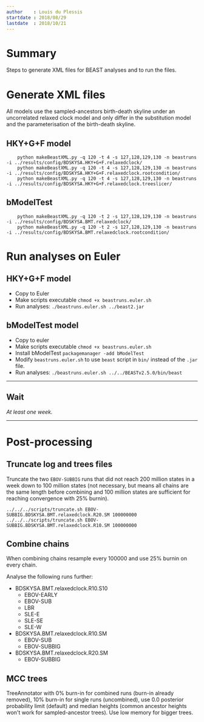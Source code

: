 ```yaml
---
author    : Louis du Plessis
startdate : 2018/08/29
lastdate  : 2018/10/21
---
```


# Summary

Steps to generate XML files for BEAST analyses and to run the files.

# Generate XML files

All models use the sampled-ancestors birth-death skyline under an uncorrelated relaxed clock model and only differ in the substitution model and the parameterisation of the birth-death skyline.


## HKY+G+F model

```
    python makeBeastXML.py -q 120 -t 4 -s 127,128,129,130 -n beastruns -i ../results/config/BDSKYSA.HKY+G+F.relaxedclock/
    python makeBeastXML.py -q 120 -t 4 -s 127,128,129,130 -n beastruns -i ../results/config/BDSKYSA.HKY+G+F.relaxedclock.rootcondition/
    python makeBeastXML.py -q 120 -t 4 -s 127,128,129,130 -n beastruns -i ../results/config/BDSKYSA.HKY+G+F.relaxedclock.treeslicer/
```

## bModelTest

```
    python makeBeastXML.py -q 120 -t 2 -s 127,128,129,130 -n beastruns -i ../results/config/BDSKYSA.BMT.relaxedclock/
    python makeBeastXML.py -q 120 -t 2 -s 127,128,129,130 -n beastruns -i ../results/config/BDSKYSA.BMT.relaxedclock.rootcondition/
```



# Run analyses on Euler

## HKY+G+F model
- Copy to Euler
- Make scripts executable `chmod +x beastruns.euler.sh`
- Run analyses: `./beastruns.euler.sh ../beast2.jar`

## bModelTest model
- Copy to euler
- Make scripts executable `chmod +x beastruns.euler.sh`
- Install bModelTest `packagemanager -add bModelTest`
- Modify `beastruns.euler.sh` to use `beast` script in `bin/` instead of the `.jar` file.
- Run analyses: `./beastruns.euler.sh ../../BEASTv2.5.0/bin/beast`

---

## Wait

_At least one week._

---

# Post-processing

## Truncate log and trees files

Truncate the two `EBOV-SUBBIG` runs that did not reach 200 million states in a week down to 100 million states (not necessary, but means all chains are the same length before combining and 100 million states are sufficient for reaching convergence with 25% burnin).

```
../../../scripts/truncate.sh EBOV-SUBBIG.BDSKYSA.BMT.relaxedclock.R20.SM 100000000
../../../scripts/truncate.sh EBOV-SUBBIG.BDSKYSA.BMT.relaxedclock.R10.SM 100000000
```


## Combine chains

When combining chains resample every 100000 and use 25% burnin on every chain.

Analyse the following runs further:

- BDSKYSA.BMT.relaxedclock.R10.S10
    - EBOV-EARLY
    - EBOV-SUB
    - LBR
    - SLE-E
    - SLE-SE
    - SLE-W
- BDSKYSA.BMT.relaxedclock.R10.SM
    - EBOV-SUB
    - EBOV-SUBBIG
- BDSKYSA.BMT.relaxedclock.R20.SM
    - EBOV-SUBBIG


## MCC trees

TreeAnnotator with 0% burn-in for combined runs (burn-in already removed), 10% burn-in for single runs (uncombined), use 0.0 posterior probability limit (default) and median heights (common ancestor heights won't work for sampled-ancestor trees).
Use low memory for bigger trees.
